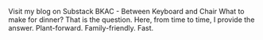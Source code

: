Visit my blog on Substack
BKAC - Between Keyboard and Chair
What to make for dinner? That is the question. Here, from time to time, I provide the answer. 
Plant-forward. Family-friendly. Fast. 
